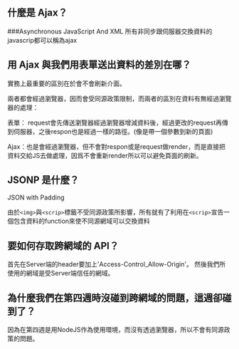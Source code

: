 ## 什麼是 Ajax？
###Asynchronous JavaScript And XML
所有非同步跟伺服器交換資料的javascrip都可以稱為ajax
## 用 Ajax 與我們用表單送出資料的差別在哪？
實務上最重要的區別在於會不會刷新介面。

兩者都會經過瀏覽器，因而會受同源政策限制，而兩者的區別在資料有無經過瀏覽器的處理：

表單：
request會先傳送瀏覽器經過瀏覽器增減資料後，經過更改的request再傳到伺服器，之後respon也是經過一樣的路徑。(像是帶一個參數到新的頁面)


Ajax：也是會經過瀏覽器，但不會對respon或是request做render，而是直接把資料交給JS去做處理，因爲不會重新render所以可以避免頁面的刷新。
## JSONP 是什麼？

JSON with Padding

由於`<img>`與`<scrip>`標籤不受同源政策所影響，所有就有了利用在`<scrip>`宣告一個包含資料的function來使不同源網域可以交換資料
## 要如何存取跨網域的 API？

首先在Server端的header要加上'Access-Control_Allow-Origin'。
然後我們所使用的網域是受Server端信任的網域。

## 為什麼我們在第四週時沒碰到跨網域的問題，這週卻碰到了？

因為在第四週是用NodeJS作為使用環境，而沒有透過瀏覽器，所以不會有同源政策的問題。

